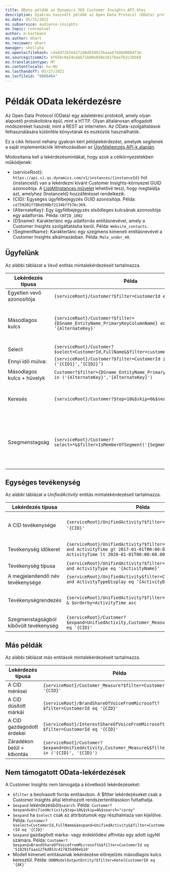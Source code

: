 ```yaml
---
title: OData példák az Dynamics 365 Customer Insights API-khoz
description: Gyakran használt példák az Open Data Protocol (OData) protokollra, hogy lekérdezzék a Customer Insights API-kat az adatok áttekintéséhez.
ms.date: 05/25/2022
ms.subservice: audience-insights
ms.topic: conceptual
author: m-hartmann
ms.author: mhart
ms.reviewer: mhart
manager: shellyha
ms.openlocfilehash: cdadd72bfe4272d8d83d923baaa6fd40d008473b
ms.sourcegitcommit: bf65bc0a54cdab71680e658e1617bee7b2c2bb68
ms.translationtype: MT
ms.contentlocale: hu-HU
ms.lasthandoff: 05/27/2022
ms.locfileid: "8808464"
---
```

# <a name="odata-query-examples"></a>Példák OData lekérdezésre

Az Open Data Protocol (OData) egy adatelérési protokoll, amely olyan alapvető protokollokra épül, mint a HTTP. Olyan általánosan elfogadott módszereket használ, mint a REST az interneten. Az OData-szolgáltatások felhasználására különféle könyvtárak és eszközök használhatók.

Ez a cikk felsorol néhány gyakran kért példalekérdezést, amelyek segítenek a saját implementációk létrehozásában az [Ügyfélelemzés API-k alapján](apis.md).

Módosítania kell a lekérdezésmintákat, hogy azok a célkörnyezetekben működjenek: 

- {serviceRoot}: `https://api.ci.ai.dynamics.com/v1/instances/{instanceId}` hol {instanceId} van a lekérdezni kívánt Customer Insights-környezet GUID azonosítója. A [ListAllInstances művelet](https://developer.ci.ai.dynamics.com/api-details#api=CustomerInsights&operation=Get-all-instances) lehetővé teszi, hogy megtalálja azt, amelyhez {InstanceId} hozzáféréssel rendelkezik.
- {CID}: Egységes ügyfélbejegyzés GUID azonosítója. Példa: `ce759201f786d590bf2134bff576c369`.
- {AlternateKey}: Egy ügyfélbejegyzés elsődleges kulcsának azonosítója egy adatforrás. Példa: `CNTID_1002`
- {DSname}: Karakterlánc egy adatforrás entitásnevével, amely a Customer Insights szolgáltatásba kerül. Példa: `Website_contacts`.
- {SegmentName}: Karakterlánc egy szegmens kimeneti entitásnevével a Customer Insights alkalmazásban. Példa: `Male_under_40`.

## <a name="customer"></a>Ügyfelünk

Az alábbi táblázat a *Vevő* entitás mintalekérdezéseit tartalmazza.

|Lekérdezés típusa |Példa  | Feljegyzés  |
|---------|---------|---------|
|Egyetlen vevő azonosítója     | `{serviceRoot}/Customer?$filter=CustomerId eq '{CID}'`          |  |
|Másodlagos kulcs    | `{serviceRoot}/Customer?$filter={DSname_EntityName_PrimaryKeyColumnName} eq '{AlternateKey}'`         |  A helyettesítő kulcsok megmaradnak az egyesített vevő entitásban       |
|Select   | `{serviceRoot}/Customer?$select=CustomerId,FullName&$filter=customerid eq '1'`        |         |
|Ennyi idő múlva:    | `{serviceRoot}/Customer?$filter=CustomerId in ('{CID1}',’{CID2}’)`        |         |
|Másodlagos kulcs + hüvelyk   | `Customer?$filter={DSname_EntityName_PrimaryKeyColumnName} in ('{AlternateKey}','{AlternateKey}')`         |         |
|Keresés  | `{serviceRoot}/Customer?$top=10&$skip=0&$search="string"`        |   A keresési karakterlánc top 10 találatát adja vissza      |
|Szegmenstagság  | `{serviceRoot}/Customer?select=*&$filter=IsMemberOfSegment('{SegmentName}')&$top=10`     | A szegmentálási entitásból származó sorok előre beállított számát adja eredményül.      |

## <a name="unified-activity"></a>Egységes tevékenység

Az alábbi táblázat a *UnifiedActivity* entitás mintalekérdezéseit tartalmazza.

|Lekérdezés típusa |Példa  | Feljegyzés  |
|---------|---------|---------|
|A CID tevékenysége     | `{serviceRoot}/UnifiedActivity?$filter=CustomerId eq '{CID}'`          | Egy adott ügyfélprofil tevékenységeinek felsorolása |
|Tevékenység időkeret    | `{serviceRoot}/UnifiedActivity?$filter=CustomerId eq '{CID}' and ActivityTime gt 2017-01-01T00:00:00.000Z and ActivityTime lt 2020-01-01T00:00:00.000Z`     |  Ügyfélprofil tevékenységei időkeret       |
|Tevékenység típusa    |   `{serviceRoot}/UnifiedActivity?$filter=CustomerId eq '{CID}' and ActivityType eq '{ActivityName}'`        |         |
|A megjelenítendő név tevékenysége     | `{serviceRoot}/UnifiedActivity$filter=CustomerId eq ‘{CID}’ and ActivityTypeDisplay eq ‘{ActivityDisplayName}’`        | |
|Tevékenységrendezés    | `{serviceRoot}/UnifiedActivity?$filter=CustomerId eq ‘{CID}’ & $orderby=ActivityTime asc`     |  Növekvő vagy csökkenő tevékenységek rendezése       |
|Szegmenstagságból kibővült tevékenység  |   `{serviceRoot}/Customer?$expand=UnifiedActivity,Customer_Measure&$filter=CustomerId eq '{CID}'`     |         |

## <a name="other-examples"></a>Más példák

Az alábbi táblázat más entitások mintalekérdezéseit tartalmazza.

|Lekérdezés típusa |Példa  | Feljegyzés  |
|---------|---------|---------|
|A CID mérései    | `{serviceRoot}/Customer_Measure?$filter=CustomerId eq '{CID}'`          |  |
|A CID dúsított márkái    | `{serviceRoot}/BrandShareOfVoiceFromMicrosoft?$filter=CustomerId eq '{CID}'`  |       |
|A CID gazdagodott érdekei    |   `{serviceRoot}/InterestShareOfVoiceFromMicrosoft?$filter=CustomerId eq '{CID}'`       |         |
|Záradékon belül + kibontás     | `{serviceRoot}/Customer?$expand=UnifiedActivity,Customer_Measure&$filter=CustomerId in ('{CID}', '{CID}')`         | |

## <a name="not-supported-odata-queries"></a>Nem támogatott OData-lekérdezések

A Customer Insights nem támogatja a következő lekérdezéseket:

- `$filter` a beolvasott forrás entitásokon. A $filter lekérdezéseket csak a Customer Insights által létrehozott rendszertentitásokon futtathatja.
- `$expand` lekérdezésből`$search`. Példa: `Customer?$expand=UnifiedActivity$top=10&$skip=0&$search="corey"`
- `$expand` ha `$select` csak az attribútumok egy részhalmaza van kijelölve. Példa: `Customer?$select=CustomerId,FullName&$expand=UnifiedActivity&$filter=CustomerId eq '{CID}'`
- `$expand` gazdagított márka- vagy érdeklődési affinitás egy adott ügyfél számára. Példa: `Customer?$expand=BrandShareOfVoiceFromMicrosoft&$filter=CustomerId eq '518291faaa12f6d853c417835d40eb10'`
- Modell kimeneti entitásainak lekérdezése előrejelzés másodlagos kulcs keresztül. Példa: `OOBModelOutputEntity?$filter=HotelCustomerID eq '{AK}'`
